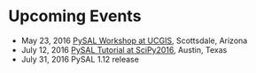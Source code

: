 Upcoming Events
===============

* May 23, 2016 [PySAL Workshop at UCGIS](http://ucgis.org/event-group/ucgis-2016-symposium), Scottsdale, Arizona
* July 12, 2016 [PySAL Tutorial at SciPy2016](http://scipy2016.scipy.org/ehome/146062/332960/), Austin, Texas
* July 31, 2016 PySAL 1.12 release

